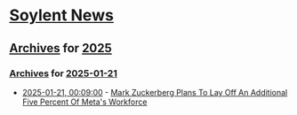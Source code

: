 # [Soylent News](../../../README.md)

## [Archives](../../index.md) for [2025](../index.md)

### [Archives](../../index.md) for [2025-01-21](index.md)

* [2025-01-21, 00:09:00](https://soylentnews.org/article.pl?sid=25/01/20/0732227&from=rss) - [Mark Zuckerberg Plans To Lay Off An Additional Five Percent Of Meta's Workforce](https://soylentnews.org/article.pl?sid=25/01/20/0732227&from=rss)

